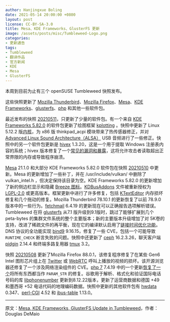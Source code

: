 ```yaml
---
author: Hanjingxue Boling
date: 2021-05-14 20:00:00 +0800
layout: post
license: CC-BY-SA-3.0
title: Mesa、KDE Frameworks、GlusterFS 更新
image: /assets/posts/misc/Tumbleweed-Logo.png
categories:
- 更新通告
tags:
- Tumbleweed
- 翻译作品
- 官方新闻
- KDE
- Mesa
- GlusterFS
---
```

本周到目前为止有三个 openSUSE Tumbleweed 快照发布。

这些快照更新了 [Mozilla Thunderbird](https://www.thunderbird.net/)、[Mozilla Firefox](https://www.mozilla.org/)、[Mesa](https://www.mesa3d.org/)、[KDE Frameworks](https://kde.org/announcements/frameworks/5/5.82.0/)、[glusterfs](https://www.gluster.org/)、[php](https://www.php.net/) 和其他一些软件包。

最近发布的快照 [20210511](https://lists.opensuse.org/archives/list/factory@lists.opensuse.org/thread/CREVLOMAEMHKTOXVSRFEQQENQPDEZ3MH/)，只更新了少量的软件包。有一个来自 [KDE Frameworks 5.82.0](https://kde.org/announcements/frameworks/5/5.82.0/) 的软件包更新了绘图框架 [kplotting](https://api.kde.org/frameworks/kplotting/html/index.html) 。快照中更新了 Linux 5.12.2 版[内核](https://www.kernel.org/)，为 x86 版 thinkpad_acpi 模块带来了热传感器修正，并对 [Advanced Linux Sound Architecture（ALSA）](https://en.wikipedia.org/wiki/Advanced_Linux_Sound_Architecture) USB 音频进行了一些修正。快照中的另一个软件包更新是 [hivex](https://libguestfs.org/hivex.3.html) 1.3.20，这是一个用于提取 Windows 注册表内容的系统；hivex 版本修复了一个[常见的漏洞和暴露](https://en.wikipedia.org/wiki/Common_Vulnerabilities_and_Exposures)，这将允许攻击者读取超出正常界限的内存或导致程序崩溃。

[Mesa](https://www.mesa3d.org/) 21.1.0 和大部分 KDE Frameworks 5.82.0 软件包在快照 [20210510](https://lists.opensuse.org/archives/list/factory@lists.opensuse.org/thread/W22OUX626Z2XR572QRQNEMQMB4X33ZK4/) 中更新。Mesa 的更新增加了一些补丁，并在 /usr/include/vulkan/ 中删除了 vulkan_intel.h ，但决定保持该目录为空。KDE Frameworks 5.82.0 的更新增加了新的侧边栏显示和隐藏 [Breeze 图标](https://github.com/KDE/breeze-icons)。[KDBusAddons](https://api.kde.org/frameworks/kdbusaddons/html/index.html) 文件被重新授权为 [LGPL-2.0](https://www.gnu.org/licenses/old-licenses/lgpl-2.0.en.html) 或更高版本。框架更新中进行了许多修复，包括 [KTextEditor](https://api.kde.org/frameworks/ktexteditor/html/) 内存损坏修复和几个拖动的修复。Mozilla Thunderbird 78.10.1 的更新恢复了以前 78.9.0 版本中的一些行为。[fetchmail](https://www.fetchmail.info/) 6.4.19 的更新现在可以正确报告选项解析错误。Tumbleweed 在将 [glusterfs](https://www.gluster.org/) 从7.1 版升级到9.1版时，跳过了能够扩展到几个 peta-bytes 的集群文件系统的整个主要版本；新的主要版本升级增加了对 5K卷的支持，改进了稀疏文件的再平衡，现在它的编译默认启用了[链接时间优化功能](https://en.wikipedia.org/wiki/Interprocedural_optimization)。DNS 协议的全功能实现 [bind9](https://bind9.readthedocs.io/) 9.16.15，修复了一些 CVE，包括一个可能导致 `RUNTIME_CHECK` 断言失败的问题。快照中还更新了 [ceph](https://ceph.io/) 16.2.3.26，聊天客户端 [pidgin](https://pidgin.im/) 2.14.4 和终端多路复用器 [tmux](https://news.opensuse.org/2021/05/14/mesa-kde-glusterfs-update-in-tw/tmux.github.io) 3.2。

快照 [20210508](https://lists.opensuse.org/archives/list/factory@lists.opensuse.org/thread/32F2ZZ5GG2EPEBWKVLFXFB3TTCY456DW/) 更新了Mozilla Firefox 88.0.1，该修复程序修复了在某些 Gen6 Intel 图形芯片组上在 [Twitter](https://twitter.com/) 或 [WebRTC](https://webrtc.org/) 呼叫上播放的视频的损坏。该开源浏览器还修复了一个涉及网络渲染组件的 CVE。[php 7](https://www.php.net/) 7.4.19 中的一个更新[恢复了一个](https://bugs.php.net/bug.php?id=80892)将所有东西都当作 `PARAM_STR` 的修复。谷歌用于解析、格式化和验证国际电话号码的库 [libphonenumber](https://github.com/google/libphonenumber/blob/v8.12.22/release_notes.txt) 更新到8.12.22版本，更新了运营商数据和德国 +49 和墨西哥 +52 电话代码的地理编码数据。快照中更新的其他软件包有 [hwdata](https://github.com/vcrhonek/hwdata/releases) 0.347、[perl-CGI](https://www.perl.com/article/perl-and-cgi/) 4.52 和 [ibus-table](https://github.com/kaio/ibus-table) 1.13.0。

------

原文：[Mesa, KDE Frameworks, GlusterFS Update in Tumbleweed](https://news.opensuse.org/2021/05/14/mesa-kde-glusterfs-update-in-tw/)，作者：Douglas DeMaio

